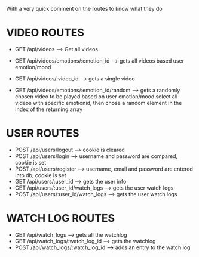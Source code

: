 With a very quick comment on the routes to know what they do

# VIDEO ROUTES

- GET /api/videos --> Get all videos
- GET /api/videos/emotions/:emotion_id --> gets all videos based user emotion/mood
- GET /api/videos/:video_id --> gets a single video

- GET /api/videos/emotions/:emotion_id/random --> gets a randomly chosen video to be played based on user emotion/mood
  select all videos with specific emotionid, then chose a random element in the index of the returning array

# USER ROUTES

- POST /api/users/logout --> cookie is cleared
- POST /api/users/login --> username and password are compared, cookie is set
- POST /api/users/register --> username, email and password are entered into db, cookie is set
- GET /api/users/:user_id --> gets the user info
- GET /api/users/:user_id/watch_logs --> gets the user watch logs
- POST /api/users/:user_id/watch_logs --> gets the user watch logs

# WATCH LOG ROUTES

- GET /api/watch_logs --> gets all the watchlog
- GET /api/watch_logs/:watch_log_id --> gets the watchlog
- POST /api/watch_logs/:watch_log_id --> adds an entry to the watch log
